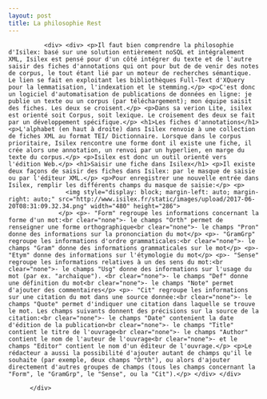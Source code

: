 ```yaml
---
layout: post
title: La philosophie Rest
---
```

<div class="texteLong" lang="fr">
            
              <div> <div> <p>Il faut bien comprendre la philosophie d'Isilex: basé sur une solution entièrement noSQL et intégralement XML, Isilex est pensé pour d'un côté intégrer du texte et de l'autre saisir des fiches d'annotations qui ont pour but de de venir des notes de corpus, le tout étant lié par un moteur de recherches sémantique. Le lien se fait en exploitant les bibliothèques Full-Text d'XQuery pour la lemmatisation, l'indexation et le stemming.</p> <p>C'est donc un logiciel d'automatisation de publications de données en ligne: je publie un texte ou un corpus (par téléchargement); mon équipe saisit des fiches. Les deux se croisent.</p> <p>Dans sa verion Lite, isilex est orienté soit Corpus, soit lexique. Le croisement des deux se fait par un développement spécifique.</p> <h1>Les fiches d'annotations</h1> <p>L'alphabet (en haut à droite) dans Isilex renvoie à une collection de fiches XML au format TEI/ Dictionnaire. Lorsque dans le corpus prioritaire, Isilex rencontre une forme dont il existe une fiche, il crée alors une annotation, un renvoi par un hyperlien, en marge du texte du corpus.</p> <p>Isilex est donc un outil orienté vers l'édition Web.</p> <h1>Saisir une fiche dans Isilex</h1> <p>Il existe deux façons de saisir des fiches dans Isilex: par le masque de saisie ou par l'éditeur XML.</p> <p>Pour enregistrer une nouvelle entrée dans Isilex, remplir les différents champs du masque de saisie:</p> <p>
                    <img style="display: block; margin-left: auto; margin-right: auto;" src="http://www.isilex.fr/static/images/upload/2017-06-20T08:31:09.32.34.png" width="480" height="286">
                  </p> <p>- "Form" regroupe les informations concernant la forme d'un mot:<br clear="none">- le champs "Orth" permet de renseigner une forme orthographique<br clear="none">- le champs "Pron" donne des informations sur la prononciation du mot</p> <p>- "GramGrp" regroupe les informations d'ordre grammaticales:<br clear="none">- le champs "Gram" donne des informations grammaticales sur le mot</p> <p>- "Etym" donne des informations sur l'étymologie du mot</p> <p>- "Sense" regroupe les informations relatives à un des sens du mot:<br clear="none">- le champs "Usg" donne des informations sur l'usage du mot (par ex. "archaïque"). <br clear="none">- le champs "Def" donne une définition du mot<br clear="none">- le champs "Note" permet d'ajouter des commentaires</p> <p>- "Cit" regroupe les informations sur une citation du mot dans une source donnée:<br clear="none">- le champs "Quote" permet d'indiquer une citation dans laquelle se trouve le mot. Les champs suivants donnent des précisions sur la source de la citation:<br clear="none">- le champs "Date" contenient la date d'édition de la publication<br clear="none">- le champs "Title" contient le titre de l'ouvrage<br clear="none">- le champs "Author" contient le nom de l'auteur de l'ouvrage<br clear="none">- et le champs "Editor" contient le nom d'un éditeur de l'ouvrage.</p> <p>Le rédacteur a aussi la possibilité d'ajouter autant de champs qu'il le souhaite (par exemple, deux champs "Orth"), ou alors d'ajouter directement d'autres groupes de champs (tous les champs concernant la "Form", le "GramGrp", le "Sense", ou la "Cit").</p> </div> </div>
            
          </div>

